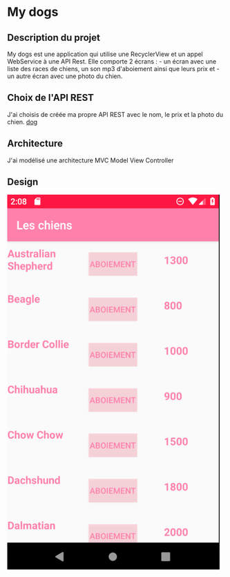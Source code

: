 # My dogs

## Description du projet

My dogs est une application qui utilise une RecyclerView et un appel WebService à une API Rest.
Elle comporte 2 écrans : - un écran avec une liste des races de chiens, un son mp3 d'aboiement ainsi que leurs prix et 
                         - un autre écran avec une photo du chien.


## Choix de l'API REST

J'ai choisis de créée ma propre API REST avec le nom, le prix et la photo du chien.
[dog](https://audeloret.github.io/)


## Architecture 

J'ai modélisé une architecture MVC Model View Controller

## Design

![img_1](https://github.com/audeloret/Mylist_LORET/blob/master/img_1.png)
